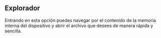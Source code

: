 ## Explorador

Entrando en esta opción puedes navegar por el contenido de la memoria interna del dispositivo y abrir el archivo que desees de manera rápida y sencilla.
